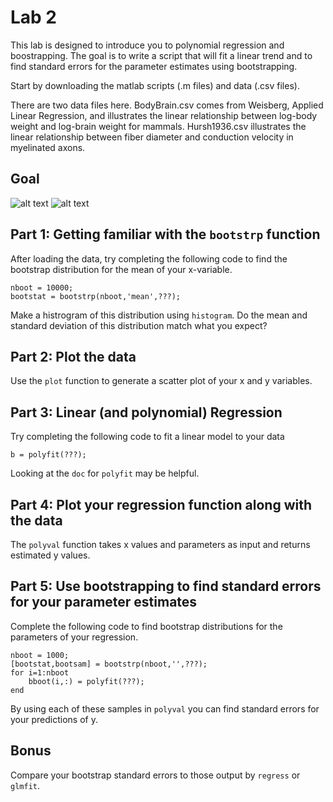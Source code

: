 # Lab 2

This lab is designed to introduce you to polynomial regression and boostrapping. The goal is to write a script that will fit a linear trend and to find standard errors for the parameter estimates using bootstrapping.

Start by downloading the matlab scripts (.m files) and data (.csv files).

There are two data files here. BodyBrain.csv comes from Weisberg, Applied Linear Regression, and illustrates the linear relationship between log-body weight and log-brain weight for mammals. Hursh1936.csv illustrates the linear relationship between fiber diameter and conduction velocity in myelinated axons.

## Goal

![alt text](https://github.com/stevensonlab/teaching/raw/master/sand/labs/lab2/assets/output_bodybrain.png)
![alt text](https://github.com/stevensonlab/teaching/raw/master/sand/labs/lab2/assets/output_hursh.png)

## Part 1: Getting familiar with the `bootstrp` function

After loading the data, try completing the following code to find the bootstrap distribution for the mean of your x-variable.

	nboot = 10000;
	bootstat = bootstrp(nboot,'mean',???);

Make a histrogram of this distribution using `histogram`. Do the mean and standard deviation of this distribution match what you expect?

## Part 2: Plot the data

Use the `plot`  function to generate a scatter plot of your x and y variables.

## Part 3: Linear (and polynomial) Regression

Try completing the following code to fit a linear model to your data

	b = polyfit(???);

Looking at the `doc` for `polyfit` may be helpful.

## Part 4: Plot your regression function along with the data

The `polyval` function takes x values and parameters as input and returns estimated y values.

## Part 5: Use bootstrapping to find standard errors for your parameter estimates

Complete the following code to find bootstrap distributions for the parameters of your regression.

	nboot = 1000;
	[bootstat,bootsam] = bootstrp(nboot,'',???);
	for i=1:nboot
	    bboot(i,:) = polyfit(???);
	end

By using each of these samples in `polyval` you can find standard errors for your predictions of y.

## Bonus

Compare your bootstrap standard errors to those output by `regress` or `glmfit`.